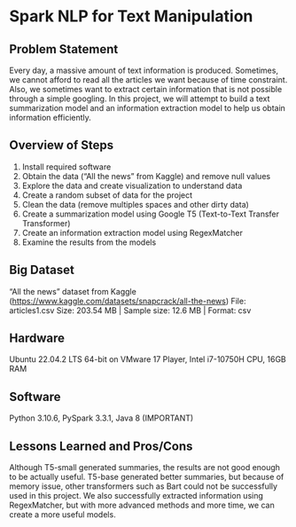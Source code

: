 # Spark NLP for Text Manipulation

## Problem Statement
Every day, a massive amount of text information is produced. Sometimes, we cannot afford to read all the articles we want because of time constraint. Also, we sometimes want to extract certain information that is not possible through a simple googling. In this project, we will attempt to build a text summarization model and an information extraction model to help us obtain information efficiently.

## Overview of Steps
1.	Install required software
2.	Obtain the data (“All the news” from Kaggle) and remove null values
3.	Explore the data and create visualization to understand data
4.	Create a random subset of data for the project
5.	Clean the data (remove multiples spaces and other dirty data)
6.	Create a summarization model using Google T5 (Text-to-Text Transfer Transformer)
7.	Create an information extraction model using RegexMatcher
8.	Examine the results from the models

## Big Dataset
“All the news” dataset from Kaggle (https://www.kaggle.com/datasets/snapcrack/all-the-news)
File: articles1.csv
Size: 203.54 MB  |  Sample size: 12.6 MB  |  Format: csv

## Hardware
Ubuntu 22.04.2 LTS 64-bit on VMware 17 Player, 
Intel i7-10750H CPU, 16GB RAM

## Software
Python 3.10.6, PySpark 3.3.1, Java 8 (IMPORTANT)

## Lessons Learned and Pros/Cons
Although T5-small generated summaries, the results are not good enough to be actually useful. T5-base generated better summaries, but because of memory issue, other transformers such as Bart could not be successfully used in this project. We also successfully extracted information using RegexMatcher, but with more advanced methods and more time, we can create a more useful models.
